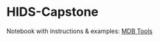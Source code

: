 # HIDS-Capstone
 
Notebook with instructions & examples: [MDB Tools](https://github.com/nelsonwmoore/HIDS-Capstone/blob/main/notebooks/mdb_tools_notebook.ipynb)
